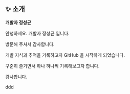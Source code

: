 ## ✨ 소개

**개발자 정성균**

안녕하세요. 개발자 정성균 입니다.

방문해 주셔서 감사합니다.

개발 지식과 추억을 기록하고자 GitHub 을 시작하게 되었습니다.

꾸준히 즐기면서 하나 하나씩 기록해보고자 합니다.

감사합니다.



ddd

